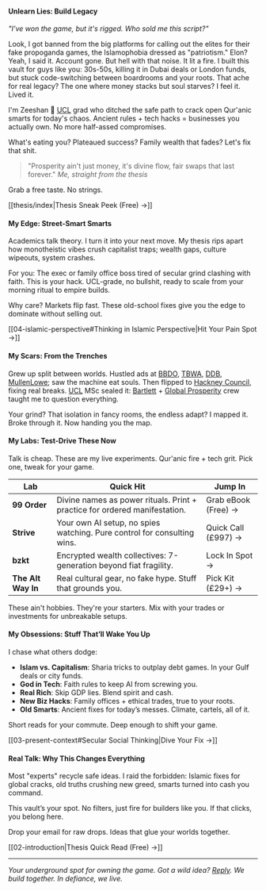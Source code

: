#### Unlearn Lies: Build Legacy
_"I've won the game, but it's rigged. Who sold me this script?"_

Look, I got banned from the big platforms for calling out the elites for their fake propoganda games, the Islamophobia dressed as "patriotism." Elon? Yeah, I said it. Account gone.
But hell with that noise. It lit a fire. I built this vault for guys like you: 30s-50s, killing it in Dubai deals or London funds, but stuck code-switching between boardrooms and your roots. That ache for real legacy? The one where money stacks but soul starves? I feel it. Lived it.

I'm Zeeshan 👋 [UCL](https://x.com/UCL) grad who ditched the safe path to crack open Qur'anic smarts for today's chaos. Ancient rules + tech hacks = businesses you actually own. No more half-assed compromises.

What's eating you? Plateaued success? Family wealth that fades? Let's fix that shit.

> "Prosperity ain't just money, it's divine flow, fair swaps that last forever." _Me, straight from the thesis_

Grab a free taste. No strings.

[[thesis/index|Thesis Sneak Peek (Free) →]]
#### My Edge: Street-Smart Smarts
Academics talk theory. I turn it into your next move. My thesis rips apart how monotheistic vibes crush capitalist traps; wealth gaps, culture wipeouts, system crashes.

For you: The exec or family office boss tired of secular grind clashing with faith. This is your hack. UCL-grade, no bullshit, ready to scale from your morning ritual to empire builds.

Why care? Markets flip fast. These old-school fixes give you the edge to dominate without selling out.

[[04-islamic-perspective#Thinking in Islamic Perspective|Hit Your Pain Spot →]]
#### My Scars: From the Trenches
Grew up split between worlds. Hustled ads at [BBDO](https://www.bbdo.com/), [TBWA](https://www.tbwa.com/), [DDB](https://www.ddb.com/), [MullenLowe](https://www.mullenlowe.com/); saw the machine eat souls. Then flipped to [Hackney Council](https://hackney.gov.uk/), fixing real breaks. 
[UCL](https://x.com/UCL) MSc sealed it: [Bartlett](https://x.com/TheBartlettUCL) + [Global Prosperity](https://x.com/Glo_Pro) crew taught me to question everything.

Your grind? That isolation in fancy rooms, the endless adapt? I mapped it. Broke through it. Now handing you the map.
#### My Labs: Test-Drive These Now
Talk is cheap. These are my live experiments. Qur'anic fire + tech grit. Pick one, tweak for your game.

| Lab                | Quick Hit                                                                  | Jump In             |
| ------------------ | -------------------------------------------------------------------------- | ------------------- |
| **99 Order**       | Divine names as power rituals. Print + practice for ordered manifestation. | Grab eBook (Free) → |
| **Strive**         | Your own AI setup, no spies watching. Pure control for consulting wins.    | Quick Call (£997) → |
| **bzkt**           | Encrypted wealth collectives: 7-generation beyond fiat fragility.          | Lock In Spot →      |
| **The Alt Way In** | Real cultural gear, no fake hype. Stuff that grounds you.                  | Pick Kit (£29+) →   |

These ain't hobbies. They're your starters. Mix with your trades or investments for unbreakable setups.
#### My Obsessions: Stuff That’ll Wake You Up
I chase what others dodge:
- **Islam vs. Capitalism**: Sharia tricks to outplay debt games. In your Gulf deals or city funds.
- **God in Tech**: Faith rules to keep AI from screwing you.
- **Real Rich**: Skip GDP lies. Blend spirit and cash.
- **New Biz Hacks**: Family offices + ethical trades, true to your roots.
- **Old Smarts**: Ancient fixes for today’s messes. Climate, cartels, all of it.

Short reads for your commute. Deep enough to shift your game.

[[03-present-context#Secular Social Thinking|Dive Your Fix →]] 
#### Real Talk: Why This Changes Everything

Most "experts" recycle safe ideas. I raid the forbidden: Islamic fixes for global cracks, old truths crushing new greed, smarts turned into cash you command.

This vault’s your spot. No filters, just fire for builders like you. If that clicks, you belong here.

Drop your email for raw drops. Ideas that glue your worlds together.

[[02-introduction|Thesis Quick Read (Free) →]]

---
_Your underground spot for owning the game. Got a wild idea? [Reply](mailto:zeeshan.patel.22@ucl.ac.uk). We build together. In defiance, we live._
